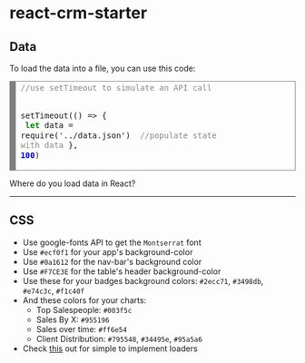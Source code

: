 # react-crm-starter

## Data
To load the data into a file, you can use this code:
<!-- HTML generated using hilite.me --><div style="overflow:auto;width:auto;border:solid gray;border-width:.1em .1em .1em .8em;padding:.2em .6em;"><pre style="margin: 0; line-height: 125%"><span style="color: #888888">//use setTimeout to simulate an API call</span>
setTimeout(() =&gt; {
    <span style="color: #008800; font-weight: bold">  let</span> data = require(&#39;../data.json&#39;)
    <span style="color: #888888">  //populate state with data</span>
}, <span style="color: #0000DD; font-weight: bold">100</span>)
</pre></div>

Where do you load data in React?

<hr>

## CSS
- Use google-fonts API to get the `Montserrat` font
- Use `#ecf0f1` for your app's background-color
- Use `#0a1612` for the nav-bar's background color
- Use `#F7CE3E` for the table's header background-color 
- Use these for your badges background colors: `#2ecc71`, `#3498db`, `#e74c3c`, `#f1c40f`
- And these colors for your charts:
    - Top Salespeople: `#003f5c`
    - Sales By X: `#955196`
    - Sales over time: `#ff6e54`
    - Client Distribution: `#795548`, `#34495e`, `#95a5a6` 
- Check <a href="http://tobiasahlin.com/spinkit/" target="_blank">this</a> out for simple to implement loaders

